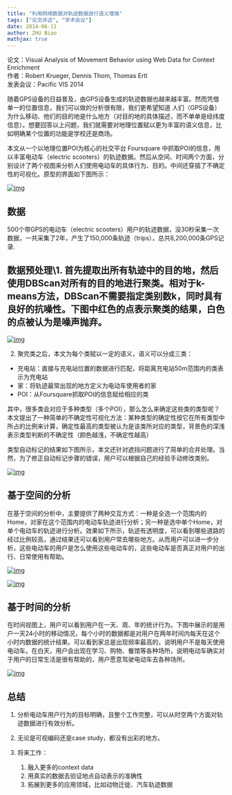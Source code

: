 ```yaml
---
title: "利用网络数据对轨迹数据进行语义增强"
tags: ["论文评述", "学术会议"]
date: 2014-06-11
author: ZHU Biao
mathjax: true
---
```


论文：Visual Analysis of Movement Behavior using Web Data for Context Enrichment  
作者：Robert Krueger, Dennis Thom, Thomas Ertl  
发表会议：Pacific VIS 2014

随着GPS设备的日益普及，由GPS设备生成的轨迹数据也越来越丰富。然而凭借单一的位置信息，我们可以做的分析很有限，我们更希望知道 人们（GPS设备）为什么移动、他们的目的地是什么地方（对目的地的具体描述，而不单单是经纬度信息）。想要回答以上问题，我们就需要对地理位置赋以更为丰富的语义信息，比如明确某个位置的功能是学校还是商场。

本文从一个以地理位置POI为核心的社交平台 Foursquare 中抓取POI的信息，用以丰富电动车（electric scooters）的轨迹数据。然后从空间、时间两个方面，分别设计了两个视图来分析人们使用电动车的具体行为、目的。中间还穿插了不确定性的可视化。原型的界面如下图所示：

[![img](http://www.cad.zju.edu.cn/home/vagblog/wp-content/uploads/2014/06/overview.png)](http://www.cad.zju.edu.cn/home/vagblog/wp-content/uploads/2014/06/overview.png)



## 数据

500个带GPS的电动车（electric scooters）用户的轨迹数据，没30秒采集一次数据，一共采集了2年，产生了150,000条轨迹（trips），总共8,200,000条GPS记录.

 

## **数据预处理**\1. 首先提取出所有轨迹中的目的地，然后使用DBScan对所有的目的地进行聚类。相对于k-means方法，DBScan不需要指定类别数k，同时具有良好的抗噪性。下图中红色的点表示聚类的结果，白色的点被认为是噪声抛弃。

[![img](http://www.cad.zju.edu.cn/home/vagblog/wp-content/uploads/2014/06/cluster.png)](http://www.cad.zju.edu.cn/home/vagblog/wp-content/uploads/2014/06/cluster.png)

2. 聚完类之后，本文为每个类赋以一定的语义，语义可以分成三类：

- 充电站：直接与充电站位置的数据进行匹配，将距离充电站50m范围内的类表示为充电站
- 家：将轨迹最常出现的地方定义为电动车使用者的家
- POI：从Foursquare抓取POI的信息赋给相应的类

其中，很多类会对应于多种类型（多个POI），那么怎么来确定这些类的类型呢？本文提出了一种简单的不确定性可视化方法：某种类型的确定性按它在所有类型中所占的比例来计算，确定性最高的类型被认为是该类所对应的类型，背景色的深浅表示类型判断的不确定性（颜色越浅，不确定性越高）

类型自动标记的结果如下图所示，本文还针对遮挡问题进行了简单的合并处理。当然，为了修正自动标记步骤的错误，用户可以根据自己的经验手动修改类别。

[![img](http://www.cad.zju.edu.cn/home/vagblog/wp-content/uploads/2014/06/label.png)](http://www.cad.zju.edu.cn/home/vagblog/wp-content/uploads/2014/06/label.png)

## 

## 基于空间的分析

在基于空间的分析中，主要提供了两种交互方式：一种是全选一个范围内的 Home，对家在这个范围内的电动车轨迹进行分析；另一种是选中单个Home，对单个电动车的轨迹进行分析。效果如下所示，轨迹有透明度，可以看到哪些道路的经过比例较高，通过结果还可以看到用户常去哪些地方。从而用户可以进一步分析，这些电动车的用户是怎么使用这些电动车的，这些电动车是否真正对用户的出行、日常使用有帮助。

[![img](http://www.cad.zju.edu.cn/home/vagblog/wp-content/uploads/2014/06/spacial.png)](http://www.cad.zju.edu.cn/home/vagblog/wp-content/uploads/2014/06/spacial.png)

[![img](http://www.cad.zju.edu.cn/home/vagblog/wp-content/uploads/2014/06/spacial2.png)](http://www.cad.zju.edu.cn/home/vagblog/wp-content/uploads/2014/06/spacial2.png)

 

## 基于时间的分析

在时间视图上，用户可以看到用户在一天、周、年的统计行为。下图中展示的是用户一天24小时的移动情况，每个小时的数据都是对用户在两年时间内每天在这个小时内数据的统计结果。可以看到家总是出现频率最高的，说明用户不是每天使用电动车。在白天，用户会出现在学习、购物、餐馆等各种场所，说明电动车确实对于用户的日常生活是很有帮助的，用户愿意驾驶电动车去各种场所。

[![img](http://www.cad.zju.edu.cn/home/vagblog/wp-content/uploads/2014/06/tmporal.png)](http://www.cad.zju.edu.cn/home/vagblog/wp-content/uploads/2014/06/tmporal.png)

 

## 总结

1. 分析电动车用户行为的目标明确，且整个工作完整，可以从时空两个方面对轨迹数据进行有效分析。

2. 无论是可视编码还是case study，都没有出彩的地方。

3. 将来工作：
   1. 融入更多的context data      
   2. 用真实的数据去验证地点自动表示的准确性      
   3. 拓展到更多的应用领域，比如动物迁徙、汽车轨迹数据